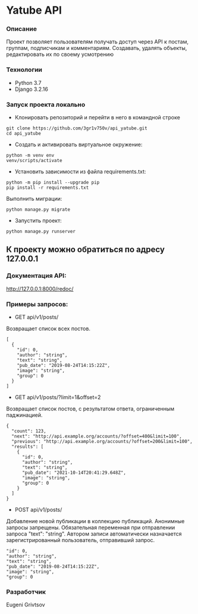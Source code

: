 # Yatube API

### Описание
Проект позволяет пользователям получать доступ через API к постам, группам, 
подписчикам и комментариям.
Создавать, удалять объекты, редактировать их по своему усмотрению
### Технологии
- Python 3.7
- Django 3.2.16

### Запуск проекта локально
- Клонировать репозиторий и перейти в него в командной строке
```
git clone https://github.com/3gr1v750v/api_yatube.git
cd api_yatube
```
- Cоздать и активировать виртуальное окружение:
```
python -m venv env
venv/scripts/activate
```
- Установить зависимости из файла requirements.txt:
```
python -m pip install --upgrade pip
pip install -r requirements.txt
```
Выполнить миграции:
```
python manage.py migrate
```
- Запустить проект:
```
python manage.py runserver
```
## К проекту можно обратиться по адресу 127.0.0.1


### Документация API:
http://127.0.0.1:8000/redoc/

### Примеры запросов:
- GET api/v1/posts/

Возвращает список всех постов.

```
[
  {
    "id": 0,
    "author": "string",
    "text": "string",
    "pub_date": "2019-08-24T14:15:22Z",
    "image": "string",
    "group": 0
  }
]
```
- GET api/v1/posts/?limit=1&offset=2

Возвращает список постов, с результатом ответа, ограниченным паджинацией.

```
{
  "count": 123,
  "next": "http://api.example.org/accounts/?offset=400&limit=100",
  "previous": "http://api.example.org/accounts/?offset=200&limit=100",
  "results": [
    {
      "id": 0,
      "author": "string",
      "text": "string",
      "pub_date": "2021-10-14T20:41:29.648Z",
      "image": "string",
      "group": 0
    }
  ]
}
```

- POST api/v1/posts/

Добавление новой публикации в коллекцию публикаций. Анонимные запросы запрещены.
Обязательная переменная при отправлении запроса "text": "string". Автором
записи автоматически назначается зарегистрированный пользователь, отправивший 
запрос.

```
"id": 0,
"author": "string",
"text": "string",
"pub_date": "2019-08-24T14:15:22Z",
"image": "string",
"group": 0
```

### Разработчик
Eugeni Grivtsov
